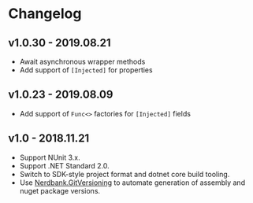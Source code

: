 # Changelog

## v1.0.30 - 2019.08.21
- Await asynchronous wrapper methods
- Add support of `[Injected]` for properties

## v1.0.23 - 2019.08.09
- Add support of `Func<>` factories for `[Injected]` fields


## v1.0 - 2018.11.21
- Support NUnit 3.x.
- Support .NET Standard 2.0.
- Switch to SDK-style project format and dotnet core build tooling.
- Use [Nerdbank.GitVersioning](https://github.com/AArnott/Nerdbank.GitVersioning) to automate generation of assembly 
  and nuget package versions.

